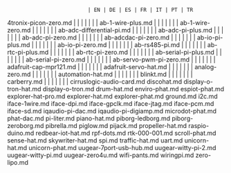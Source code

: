                               | EN | DE | ES | FR | IT | PT | TR
4tronix-picon-zero.md         |    |    |    |    |    |    |
ab-1-wire-plus.md             |    |    |    |    |    |    |
ab-1-wire-zero.md             |    |    |    |    |    |    |
ab-adc-differential-pi.md     |    |    |    |    |    |    |
ab-adc-pi-plus.md             |    |    |    |    |    |    |
ab-adc-pi-zero.md             |    |    |    |    |    |    |
ab-adcdac-pi-zero.md          |    |    |    |    |    |    |
ab-io-pi-plus.md              |    |    |    |    |    |    |
ab-io-pi-zero.md              |    |    |    |    |    |    |
ab-rs485-pi.md                |    |    |    |    |    |    |
ab-rtc-pi-plus.md             |    |    |    |    |    |    |
ab-rtc-pi-zero.md             |    |    |    |    |    |    |
ab-serial-pi-plus.md          |    |    |    |    |    |    |
ab-serial-pi-zero.md          |    |    |    |    |    |    |
ab-servo-pwm-pi-zero.md       |    |    |    |    |    |    |
adafruit-cap-mpr121.md        |    |    |    |    |    |    |
adafruit-servo-hat.md         |    |    |    |    |    |    |
analog-zero.md                |    |    |    |    |    |    |
automation-hat.md             |    |    |    |    |    |    |
blinkt.md                     |    |    |    |    |    |    |
carberry.md                   |    |    |    |    |    |    |
cirruslogic-audio-card.md
discohat.md
display-o-tron-hat.md
display-o-tron.md
drum-hat.md
enviro-phat.md
espiot-phat.md
explorer-hat-pro.md
explorer-hat.md
explorer-phat.md
ground.md
i2c.md
iface-1wire.md
iface-dpi.md
iface-gpclk.md
iface-jtag.md
iface-pcm.md
iface-sd.md
iqaudio-pi-dac.md
iqaudio-pi-digiamp.md
microdot-phat.md
phat-dac.md
pi-liter.md
piano-hat.md
piborg-ledborg.md
piborg-zeroborg.md
pibrella.md
piglow.md
pijack.md
propeller-hat.md
raspio-duino.md
redbear-iot-hat.md
rpf-dots.md
rtk-000-001.md
scroll-phat.md
sense-hat.md
skywriter-hat.md
spi.md
traffic-hat.md
uart.md
unicorn-hat.md
unicorn-phat.md
uugear-7port-usb-hub.md
uugear-witty-pi-2.md
uugear-witty-pi.md
uugear-zero4u.md
wifi-pants.md
wiringpi.md
zero-lipo.md
